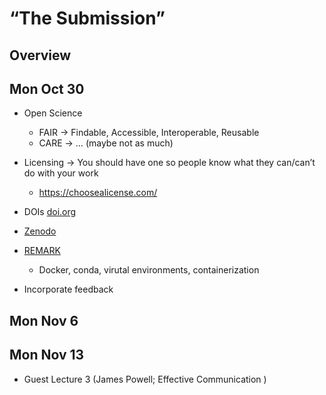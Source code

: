 # “The Submission”

## Overview

## Mon Oct 30
- Open Science
    - FAIR → Findable, Accessible, Interoperable, Reusable
    - CARE → … (maybe not as much)
- Licensing → You should have one so people know what they can/can’t do with your work
    - https://choosealicense.com/
- DOIs [doi.org](https://doi.org)
- [Zenodo](https://zenodo.org/)
- [REMARK](…)
    - Docker, conda, virutal environments, containerization

- Incorporate feedback

## Mon Nov 6

## Mon Nov 13
- Guest Lecture 3 (James Powell; Effective Communication )

